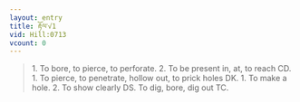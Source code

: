 ```yaml
---
layout: entry
title: རྟོལ་√1
vid: Hill:0713
vcount: 0
---
```

> 1\. To bore, to pierce, to perforate\. 2\. To be present in, at, to reach CD\. 1\. To pierce, to penetrate, hollow out, to prick holes DK\. 1\. To make a hole\. 2\. To show clearly DS\. To dig, bore, dig out TC\.



